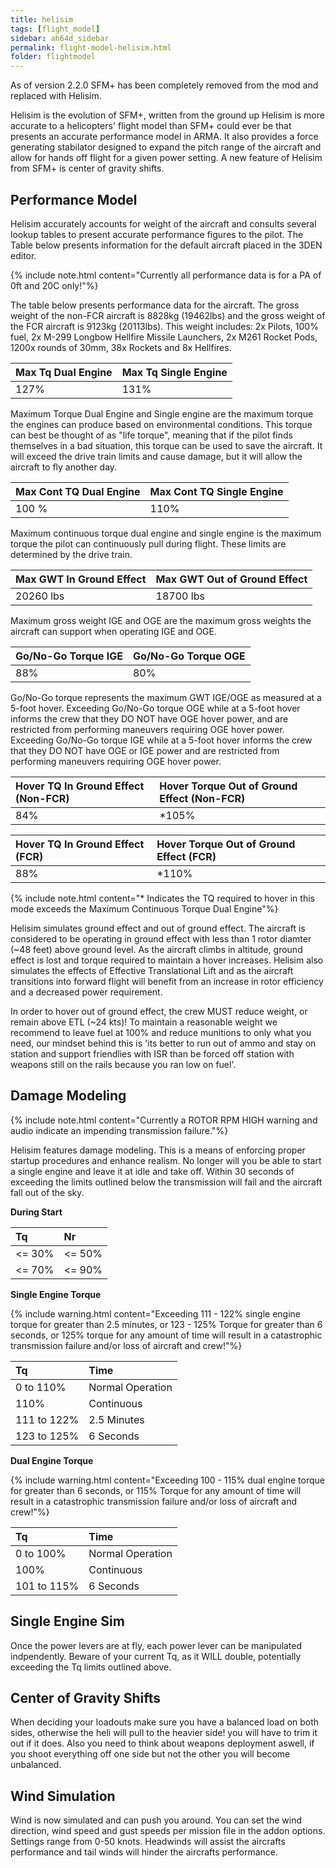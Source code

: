 ```yaml
---
title: helisim
tags: [flight_model]
sidebar: ah64d_sidebar
permalink: flight-model-helisim.html
folder: flightmodel
---
```


As of version 2.2.0 SFM+ has been completely removed from the mod and replaced with Helisim.

Helisim is the evolution of SFM+, written from the ground up Helisim is more accurate to a helicopters' flight model than SFM+ could ever be that presents an accurate performance model in ARMA. It also provides a force generating stabilator designed to expand the pitch range of the aircraft and allow for hands off flight for a given power setting. A new feature of Helisim from SFM+ is center of gravity shifts.

## Performance Model
Helisim accurately accounts for weight of the aircraft and consults several lookup tables to present accurate performance figures to the pilot. The Table below presents information for the default aircraft placed in the 3DEN editor.

{% include note.html content="Currently all performance data is for a PA of 0ft and 20C only!"%}

The table below presents performance data for the aircraft. The gross weight of the non-FCR aircraft is 8828kg (19462lbs) and the gross weight of the FCR aircraft is 9123kg (20113lbs). This weight includes: 2x Pilots, 100% fuel, 2x M-299 Longbow Hellfire Missile Launchers, 2x M261 Rocket Pods, 1200x rounds of 30mm, 38x Rockets and 8x Hellfires.

| Max Tq Dual Engine | Max Tq Single Engine |
|:--|:--|
| 127% | 131% |

Maximum Torque Dual Engine and Single engine are the maximum torque the engines can produce based on environmental conditions. This torque can best be thought of as "life torque", meaning that if the pilot finds themselves in a bad situation, this torque can be used to save the aircraft. It will exceed the drive train limits and cause damage, but it will allow the aircraft to fly another day.

| Max Cont TQ Dual Engine | Max Cont TQ Single Engine |
|:--|:--|
| 100 % | 110% |

Maximum continuous torque dual engine and single engine is the maximum torque the pilot can continuously pull during flight. These limits are determined by the drive train.

| Max GWT In Ground Effect | Max GWT Out of Ground Effect |
|:--|:--|
|20260 lbs | 18700 lbs |

Maximum gross weight IGE and OGE are the maximum gross weights the aircraft can support when operating IGE and OGE.

| Go/No-Go Torque IGE | Go/No-Go Torque OGE |
|:--|:--|
| 88% | 80% |

Go/No-Go torque represents the maximum GWT IGE/OGE as measured at a 5-foot hover. Exceeding Go/No-Go torque OGE while at a 5-foot hover informs the crew that they DO NOT have OGE hover power, and are restricted from performing maneuvers requiring OGE hover power. Exceeding Go/No-Go torque IGE while at a 5-foot hover informs the crew that they DO NOT have OGE or IGE power and are restricted from performing maneuvers requiring OGE hover power. 

| Hover TQ In Ground Effect (Non-FCR) | Hover Torque Out of Ground Effect (Non-FCR) |
|:--|:--|
| 84% | *105% |


| Hover TQ In Ground Effect (FCR) | Hover Torque Out of Ground Effect (FCR) |
|:--|:--|
| 88% | *110% |

{% include note.html content="* Indicates the TQ required to hover in this mode exceeds the Maximum Continuous Torque Dual Engine"%}

Helisim simulates ground effect and out of ground effect. The aircraft is considered to be operating in ground effect with less than 1 rotor diamter (~48 feet) above ground level. As the aircraft climbs in altitude, ground effect is lost and torque required to maintain a hover increases. Helisim also simulates the effects of Effective Translational Lift and as the aircraft transitions into forward flight will benefit from an increase in rotor efficiency and a decreased power requirement. 

In order to hover out of ground effect, the crew MUST reduce weight, or remain above ETL (~24 kts)! To maintain a reasonable weight we recommend to leave fuel at 100% and reduce munitions to only what you need, our mindset behind this is 'its better to run out of ammo and stay on station and support friendlies with ISR than be forced off station with weapons still on the rails because you ran low on fuel'.

## Damage Modeling

{% include note.html content="Currently a ROTOR RPM HIGH warning and audio indicate an impending transmission failure."%}

Helisim features damage modeling. This is a means of enforcing proper startup procedures and enhance realism. No longer will you be able to start a single engine and leave it at idle and take off. Within 30 seconds of exceeding the limits outlined below the transmission will fail and the aircraft fall out of the sky.

**During Start**

|Tq | Nr |
|:--|:--|
| <= 30% | <= 50% |
| <= 70% | <= 90% |

**Single Engine Torque**

{% include warning.html content="Exceeding 111 - 122% single engine torque for greater than 2.5 minutes, or 123 - 125% Torque for greater than 6 seconds, or 125% torque for any amount of time will result in a catastrophic transmission failure and/or loss of aircraft and crew!"%}

|Tq | Time |
|:--|:--|
| 0 to 110% | Normal Operation|
| 110% | Continuous |
| 111 to 122% | 2.5 Minutes |
| 123 to 125% | 6 Seconds |

**Dual Engine Torque**

{% include warning.html content="Exceeding 100 - 115% dual engine torque for greater than 6 seconds, or 115% Torque for any amount of time will result in a catastrophic transmission failure and/or loss of aircraft and crew!"%}

| Tq | Time |
|:--|:--|
| 0 to 100% | Normal Operation|
| 100% | Continuous |
| 101 to 115% | 6 Seconds |

## Single Engine Sim

Once the power levers are at fly, each power lever can be manipulated indpendently. Beware of your current Tq, as it WILL double, potentially exceeding the Tq limits outlined above.

## Center of Gravity Shifts

When deciding your loadouts make sure you have a balanced load on both sides, otherwise the heli will pull to the heavier side! you will have to trim it out if it does. Also you need to think about weapons deployment aswell, if you shoot everything off one side but not the other you will become unbalanced.

## Wind Simulation

Wind is now simulated and can push you around. You can set the wind direction, wind speed and gust speeds per mission file in the addon options. Settings range from 0-50 knots. Headwinds will assist the aircrafts performance and tail winds will hinder the aircrafts performance.